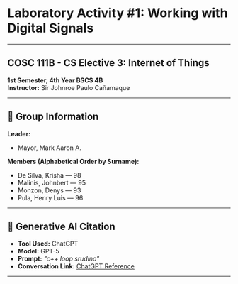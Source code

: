 # Laboratory Activity #1: Working with Digital Signals

---

## COSC 111B - CS Elective 3: Internet of Things  
**1st Semester, 4th Year BSCS 4B**  
**Instructor:** Sir Johnroe Paulo Cañamaque  

---

## 📌 Group Information
**Leader:**  
- Mayor, Mark Aaron A.  

**Members (Alphabetical Order by Surname):**  
- De Silva, Krisha — 98  
- Malinis, Johnbert — 95  
- Monzon, Denys — 93 
- Pula, Henry Luis — 96

---

## 📌 Generative AI Citation
- **Tool Used:** ChatGPT  
- **Model:** GPT-5  
- **Prompt:** *"c++ loop srudino"*  
- **Conversation Link:** [ChatGPT Reference](https://chatgpt.com/share/68c9530e-c970-8011-bf50-900db559b68d)  

---

